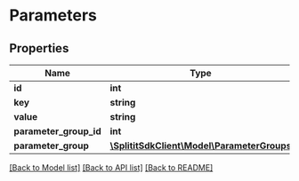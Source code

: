 # Parameters

## Properties
Name | Type | Description | Notes
------------ | ------------- | ------------- | -------------
**id** | **int** |  | 
**key** | **string** |  | [optional] 
**value** | **string** |  | [optional] 
**parameter_group_id** | **int** |  | 
**parameter_group** | [**\SplititSdkClient\Model\ParameterGroups**](ParameterGroups.md) |  | [optional] 

[[Back to Model list]](../README.md#documentation-for-models) [[Back to API list]](../README.md#documentation-for-api-endpoints) [[Back to README]](../README.md)


